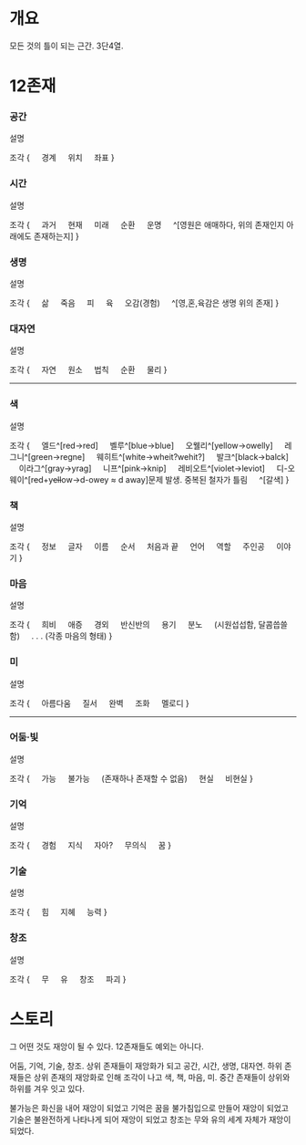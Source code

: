 # 개요
모든 것의 틀이 되는 근간.
3단4열.

# 12존재
### 공간

설명

조각 {
$\quad$경계
$\quad$위치
$\quad$좌표
}

### 시간

설명

조각 {
$\quad$과거
$\quad$현재
$\quad$미래
$\quad$순환
$\quad$운명
$\quad$^[영원은 애매하다, 위의 존재인지 아래에도 존재하는지]
}

### 생명

설명

조각 {
$\quad$삶
$\quad$죽음
$\quad$피
$\quad$육
$\quad$오감(경험)
$\quad$^[영,혼,육감은 생명 위의 존재]
} 

### 대자연

설명

조각 {
$\quad$자연
$\quad$원소
$\quad$법칙
$\quad$순환
$\quad$물리
}

---

### 색

설명

조각 {
$\quad$엘드^[red->red]
$\quad$벨루^[blue->blue]
$\quad$오웰리^[yellow->owelly]
$\quad$레그니^[green->regne]
$\quad$웨히트^[white->wheit?wehit?]
$\quad$발크^[black->balck]
$\quad$이라그^[gray->yrag]
$\quad$니프^[pink->knip]
$\quad$레비오트^[violet->leviot]
$\quad$디-오웨이^[r~~e~~d+y~~ell~~ow->d-owey ≈ d away]문제 발생. 중복된 철자가 틀림
$\quad$^[갈색]
}

### 책

설명

조각 {
$\quad$정보
$\quad$글자
$\quad$이름
$\quad$순서
$\quad$처음과 끝
$\quad$언어
$\quad$역할
$\quad$주인공
$\quad$이야기
}

### 마음

설명

조각 {
$\quad$희비
$\quad$애증
$\quad$경외
$\quad$반신반의
$\quad$용기
$\quad$분노
$\quad$(시원섭섭함, 달콤씁쓸함)
$\quad$. . . (각종 마음의 형태)
}

### 미

설명

조각 {
$\quad$아름다움
$\quad$질서 
$\quad$완벽
$\quad$조화
$\quad$멜로디
}

---

### 어둠·빛

설명

조각 {
$\quad$가능
$\quad$불가능
$\quad$(존재하나 존재할 수 없음)
$\quad$현실
$\quad$비현실
}

### 기억

설명

조각 {
$\quad$경험
$\quad$지식
$\quad$자아?
$\quad$무의식
$\quad$꿈
}

### 기술

설명

조각 {
$\quad$힘
$\quad$지혜
$\quad$능력
}

### 창조

설명

조각 {
$\quad$무
$\quad$유
$\quad$창조
$\quad$파괴
}

# 스토리

그 어떤 것도 재앙이 될 수 있다. 12존재들도 예외는 아니다.

어둠, 기억, 기술, 창조. 상위 존재들이 재앙화가 되고
공간, 시간, 생명, 대자연. 하위 존재들은 상위 존재의 재앙화로 인해 조각이 나고
색, 책, 마음, 미. 중간 존재들이 상위와 하위를 겨우 잇고 있다.

불가능은 화신을 내어 재앙이 되었고
기억은 꿈을 불가침입으로 만들어 재앙이 되었고
기술은 불완전하게 나타나게 되어 재앙이 되었고
창조는 무와 유의 세계 자체가 재앙이 되었다.